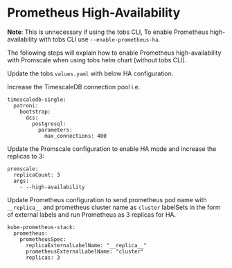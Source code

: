# Prometheus High-Availability

**Note**: This is unnecessary if using the tobs CLI, To enable Prometheus high-availability with tobs CLI use `--enable-prometheus-ha`. 

The following steps will explain how to enable Prometheus high-availability with Promscale when using tobs helm chart (without tobs CLI). 

Update the tobs `values.yaml` with below HA configuration.

Increase the TimescaleDB connection pool i.e.

```
timescaledb-single:
  patroni:
    bootstrap:
      dcs:
        postgresql:
          parameters:
            max_connections: 400
```

Update the Promscale configuration to enable HA mode and increase the replicas to 3:

```
promscale:
  replicaCount: 3
  args:
    - --high-availability
```

Update Prometheus configuration to send prometheus pod name with `__replica__` and prometheus cluster name as `cluster` labelSets in the form of external labels and run Prometheus as 3 replicas for HA. 

```
kube-prometheus-stack:
  prometheus:
    prometheusSpec:
      replicaExternalLabelName: "__replica__"
      prometheusExternalLabelName: "cluster"
      replicas: 3
```